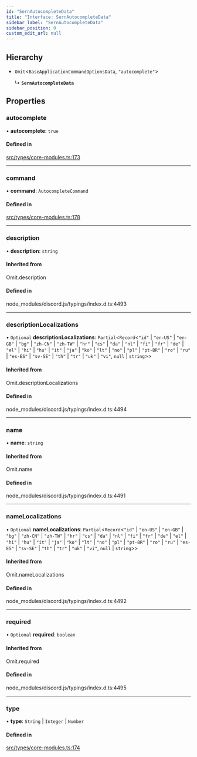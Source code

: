 ```yaml
---
id: "SernAutocompleteData"
title: "Interface: SernAutocompleteData"
sidebar_label: "SernAutocompleteData"
sidebar_position: 0
custom_edit_url: null
---
```


## Hierarchy

- `Omit`<`BaseApplicationCommandOptionsData`, ``"autocomplete"``\>

  ↳ **`SernAutocompleteData`**

## Properties

### autocomplete

• **autocomplete**: ``true``

#### Defined in

[src/types/core-modules.ts:173](https://github.com/sern-handler/handler/blob/504cdee/src/types/core-modules.ts#L173)

___

### command

• **command**: `AutocompleteCommand`

#### Defined in

[src/types/core-modules.ts:178](https://github.com/sern-handler/handler/blob/504cdee/src/types/core-modules.ts#L178)

___

### description

• **description**: `string`

#### Inherited from

Omit.description

#### Defined in

node_modules/discord.js/typings/index.d.ts:4493

___

### descriptionLocalizations

• `Optional` **descriptionLocalizations**: `Partial`<`Record`<``"id"`` \| ``"en-US"`` \| ``"en-GB"`` \| ``"bg"`` \| ``"zh-CN"`` \| ``"zh-TW"`` \| ``"hr"`` \| ``"cs"`` \| ``"da"`` \| ``"nl"`` \| ``"fi"`` \| ``"fr"`` \| ``"de"`` \| ``"el"`` \| ``"hi"`` \| ``"hu"`` \| ``"it"`` \| ``"ja"`` \| ``"ko"`` \| ``"lt"`` \| ``"no"`` \| ``"pl"`` \| ``"pt-BR"`` \| ``"ro"`` \| ``"ru"`` \| ``"es-ES"`` \| ``"sv-SE"`` \| ``"th"`` \| ``"tr"`` \| ``"uk"`` \| ``"vi"``, ``null`` \| `string`\>\>

#### Inherited from

Omit.descriptionLocalizations

#### Defined in

node_modules/discord.js/typings/index.d.ts:4494

___

### name

• **name**: `string`

#### Inherited from

Omit.name

#### Defined in

node_modules/discord.js/typings/index.d.ts:4491

___

### nameLocalizations

• `Optional` **nameLocalizations**: `Partial`<`Record`<``"id"`` \| ``"en-US"`` \| ``"en-GB"`` \| ``"bg"`` \| ``"zh-CN"`` \| ``"zh-TW"`` \| ``"hr"`` \| ``"cs"`` \| ``"da"`` \| ``"nl"`` \| ``"fi"`` \| ``"fr"`` \| ``"de"`` \| ``"el"`` \| ``"hi"`` \| ``"hu"`` \| ``"it"`` \| ``"ja"`` \| ``"ko"`` \| ``"lt"`` \| ``"no"`` \| ``"pl"`` \| ``"pt-BR"`` \| ``"ro"`` \| ``"ru"`` \| ``"es-ES"`` \| ``"sv-SE"`` \| ``"th"`` \| ``"tr"`` \| ``"uk"`` \| ``"vi"``, ``null`` \| `string`\>\>

#### Inherited from

Omit.nameLocalizations

#### Defined in

node_modules/discord.js/typings/index.d.ts:4492

___

### required

• `Optional` **required**: `boolean`

#### Inherited from

Omit.required

#### Defined in

node_modules/discord.js/typings/index.d.ts:4495

___

### type

• **type**: `String` \| `Integer` \| `Number`

#### Defined in

[src/types/core-modules.ts:174](https://github.com/sern-handler/handler/blob/504cdee/src/types/core-modules.ts#L174)
